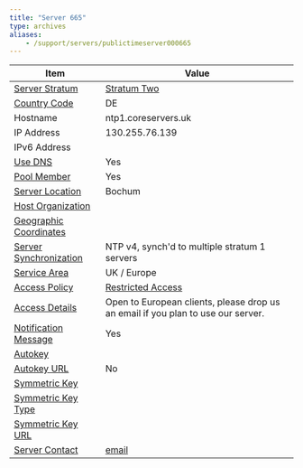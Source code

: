 ```yaml
---
title: "Server 665"
type: archives
aliases:
    - /support/servers/publictimeserver000665
---
```


| Item | Value |
| ----- | ----- |
| [Server Stratum](/support/servers/serverstratum) | [Stratum Two](/support/servers/stratumtwotimeservers) |
| [Country Code](/support/servers/countrycode) | DE |
| Hostname |  ntp1.coreservers.uk |
| IP Address |  130.255.76.139 |
| IPv6 Address | |
| [Use DNS](/support/servers/usedns) | Yes |
| [Pool Member](/support/servers/poolmember) | Yes |
| [Server Location](/support/servers/serverlocation) | Bochum |
| [Host Organization](/support/servers/hostorganization) | |
| [ Geographic Coordinates](/support/servers/geographiccoordinates) | |
| [Server Synchronization](/support/servers/serversynchronization) |  NTP v4, synch'd to multiple stratum 1 servers  |
| [Service Area](/support/servers/servicearea) |  UK / Europe |
| [Access Policy](/support/servers/accesspolicy) | [Restricted Access](/support/servers/restrictedaccess) |
| [Access Details](/support/servers/accessdetails) |  Open to European clients, please drop us an email if you plan to use our server.  |
| [Notification Message](/support/servers/notificationmessage) | Yes |
| [Autokey](/support/servers/autokey) | |
| [Autokey URL](/support/servers/autokeyurl) | No |
| [Symmetric Key](/support/servers/symmetrickey) | |
| [Symmetric Key Type](/support/servers/symmetrickeytype) | |
| [Symmetric Key URL](/support/servers/symmetrickeyurl) | |
| [Server Contact](/support/servers/servercontact) | [email](mailto:timelords@comgw.co.uk) |